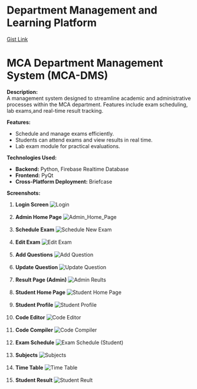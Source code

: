 # Department Management and Learning Platform

[Gist Link](https://gist.github.com/vyshnav20/6c5145dba9427bbeb4a1b6292efa337a)
# MCA Department Management System (MCA-DMS)

**Description:**  
A management system designed to streamline academic and administrative processes within the MCA department. Features include exam scheduling, lab exams,and real-time result tracking.

**Features:**  
- Schedule and manage exams efficiently.
- Students can attend exams and view results in real time.
- Lab exam module for practical evaluations.

**Technologies Used:**  
- **Backend:** Python, Firebase Realtime Database
- **Frontend:** PyQt
- **Cross-Platform Deployment:** Briefcase


**Screenshots:**
1. **Login Screen**  ![Login](https://gist.github.com/user-attachments/assets/28080b12-458b-430c-a992-bf15378351db)<br><br>
2. **Admin Home Page** ![Admin_Home_Page](https://gist.github.com/user-attachments/assets/03801470-a347-48b5-bdbd-dc33898a535f)<br><br>
3. **Schedule Exam** ![Schedule New Exam](https://gist.github.com/user-attachments/assets/e3861a2c-81b6-4fcb-b0ba-2e2247a6f26a)<br><br>
4. **Edit Exam** ![Edit Exam](https://gist.github.com/user-attachments/assets/84e259cb-871f-4feb-924d-ebef0ef5c9a3)<br><br>
5. **Add Questions** ![Add Question](https://gist.github.com/user-attachments/assets/09beb306-a336-4c28-acfc-ca0b7a972592)<br><br>
6. **Update Question** ![Update Question](https://gist.github.com/user-attachments/assets/855cf1eb-61f0-4761-89e3-6fbbf0740f23)<br><br>
7. **Result Page (Admin)** ![Admin Reults](https://gist.github.com/user-attachments/assets/e8a70e5f-09e7-4b69-af16-1b17674a58ed)<br><br>
8. **Student Home Page** ![Student Home Page](https://gist.github.com/user-attachments/assets/1954aea6-96bc-47ab-b0c0-a9105004ba85)<br><br>
9. **Student Profile** ![Student Profile](https://gist.github.com/user-attachments/assets/e5714f73-4059-4b08-a53a-3693b738674b)<br><br>
10. **Code Editor** ![Code Editor](https://gist.github.com/user-attachments/assets/e45a6886-8bbb-4080-97df-fe7568c7e9fa)<br><br>
11. **Code Compiler** ![Code Compiler](https://gist.github.com/user-attachments/assets/922d02ad-ff73-4deb-9877-7242d8d63eda)<br><br>
12. **Exam Schedule** ![Exam Schedule (Student)](https://gist.github.com/user-attachments/assets/fe82a207-0f14-4cd9-a66b-770c1294f792)<br><br>
13. **Subjects** ![Subjects](https://gist.github.com/user-attachments/assets/12c19451-0c17-4fbc-b762-f9cd872ab86a)<br><br>
14. **Time Table** ![Time Table](https://gist.github.com/user-attachments/assets/768fff24-6002-4698-b4d8-873dea11b948)<br><br>
15. **Student Result** ![Student Reult](https://gist.github.com/user-attachments/assets/6c837a57-fc54-48d9-bc05-c92315f07487)
